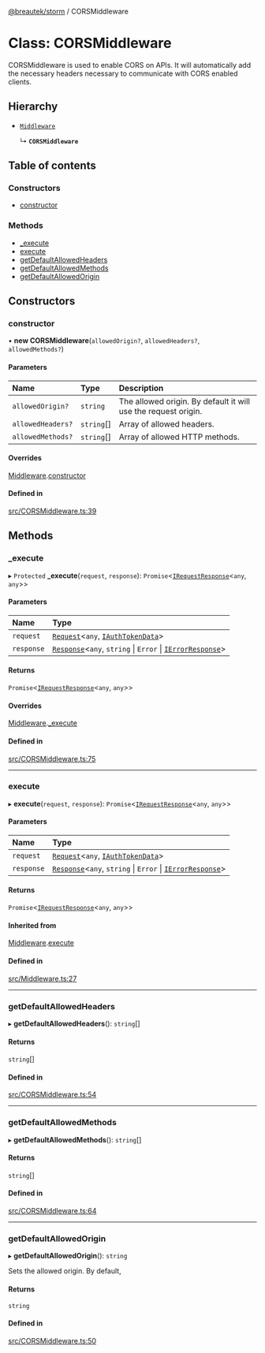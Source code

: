 [@breautek/storm](../README.md) / CORSMiddleware

# Class: CORSMiddleware

CORSMiddleware is used to enable CORS on APIs.
It will automatically add the necessary headers necessary to
communicate with CORS enabled clients.

## Hierarchy

- [`Middleware`](Middleware.md)

  ↳ **`CORSMiddleware`**

## Table of contents

### Constructors

- [constructor](CORSMiddleware.md#constructor)

### Methods

- [\_execute](CORSMiddleware.md#_execute)
- [execute](CORSMiddleware.md#execute)
- [getDefaultAllowedHeaders](CORSMiddleware.md#getdefaultallowedheaders)
- [getDefaultAllowedMethods](CORSMiddleware.md#getdefaultallowedmethods)
- [getDefaultAllowedOrigin](CORSMiddleware.md#getdefaultallowedorigin)

## Constructors

### constructor

• **new CORSMiddleware**(`allowedOrigin?`, `allowedHeaders?`, `allowedMethods?`)

#### Parameters

| Name | Type | Description |
| :------ | :------ | :------ |
| `allowedOrigin?` | `string` | The allowed origin. By default it will use the request origin. |
| `allowedHeaders?` | `string`[] | Array of allowed headers. |
| `allowedMethods?` | `string`[] | Array of allowed HTTP methods. |

#### Overrides

[Middleware](Middleware.md).[constructor](Middleware.md#constructor)

#### Defined in

[src/CORSMiddleware.ts:39](https://github.com/breautek/storm/blob/4ac2f44/src/CORSMiddleware.ts#L39)

## Methods

### \_execute

▸ `Protected` **_execute**(`request`, `response`): `Promise`<[`IRequestResponse`](../interfaces/IRequestResponse.md)<`any`, `any`\>\>

#### Parameters

| Name | Type |
| :------ | :------ |
| `request` | [`Request`](Request.md)<`any`, [`IAuthTokenData`](../interfaces/IAuthTokenData.md)\> |
| `response` | [`Response`](Response.md)<`any`, `string` \| `Error` \| [`IErrorResponse`](../interfaces/IErrorResponse.md)\> |

#### Returns

`Promise`<[`IRequestResponse`](../interfaces/IRequestResponse.md)<`any`, `any`\>\>

#### Overrides

[Middleware](Middleware.md).[_execute](Middleware.md#_execute)

#### Defined in

[src/CORSMiddleware.ts:75](https://github.com/breautek/storm/blob/4ac2f44/src/CORSMiddleware.ts#L75)

___

### execute

▸ **execute**(`request`, `response`): `Promise`<[`IRequestResponse`](../interfaces/IRequestResponse.md)<`any`, `any`\>\>

#### Parameters

| Name | Type |
| :------ | :------ |
| `request` | [`Request`](Request.md)<`any`, [`IAuthTokenData`](../interfaces/IAuthTokenData.md)\> |
| `response` | [`Response`](Response.md)<`any`, `string` \| `Error` \| [`IErrorResponse`](../interfaces/IErrorResponse.md)\> |

#### Returns

`Promise`<[`IRequestResponse`](../interfaces/IRequestResponse.md)<`any`, `any`\>\>

#### Inherited from

[Middleware](Middleware.md).[execute](Middleware.md#execute)

#### Defined in

[src/Middleware.ts:27](https://github.com/breautek/storm/blob/4ac2f44/src/Middleware.ts#L27)

___

### getDefaultAllowedHeaders

▸ **getDefaultAllowedHeaders**(): `string`[]

#### Returns

`string`[]

#### Defined in

[src/CORSMiddleware.ts:54](https://github.com/breautek/storm/blob/4ac2f44/src/CORSMiddleware.ts#L54)

___

### getDefaultAllowedMethods

▸ **getDefaultAllowedMethods**(): `string`[]

#### Returns

`string`[]

#### Defined in

[src/CORSMiddleware.ts:64](https://github.com/breautek/storm/blob/4ac2f44/src/CORSMiddleware.ts#L64)

___

### getDefaultAllowedOrigin

▸ **getDefaultAllowedOrigin**(): `string`

Sets the allowed origin. By default,

#### Returns

`string`

#### Defined in

[src/CORSMiddleware.ts:50](https://github.com/breautek/storm/blob/4ac2f44/src/CORSMiddleware.ts#L50)
